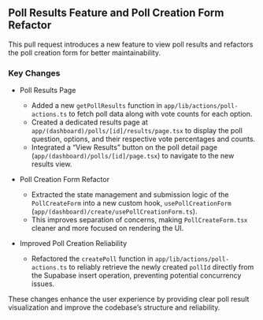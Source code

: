 ## Poll Results Feature and Poll Creation Form Refactor

This pull request introduces a new feature to view poll results and refactors the poll creation form for better maintainability.

### Key Changes

- Poll Results Page
  - Added a new `getPollResults` function in `app/lib/actions/poll-actions.ts` to fetch poll data along with vote counts for each option.
  - Created a dedicated results page at `app/(dashboard)/polls/[id]/results/page.tsx` to display the poll question, options, and their respective vote percentages and counts.
  - Integrated a “View Results” button on the poll detail page (`app/(dashboard)/polls/[id]/page.tsx`) to navigate to the new results view.

- Poll Creation Form Refactor
  - Extracted the state management and submission logic of the `PollCreateForm` into a new custom hook, `usePollCreationForm` (`app/(dashboard)/create/usePollCreationForm.ts`).
  - This improves separation of concerns, making `PollCreateForm.tsx` cleaner and more focused on rendering the UI.

- Improved Poll Creation Reliability
  - Refactored the `createPoll` function in `app/lib/actions/poll-actions.ts` to reliably retrieve the newly created `pollId` directly from the Supabase insert operation, preventing potential concurrency issues.

These changes enhance the user experience by providing clear poll result visualization and improve the codebase’s structure and reliability.
